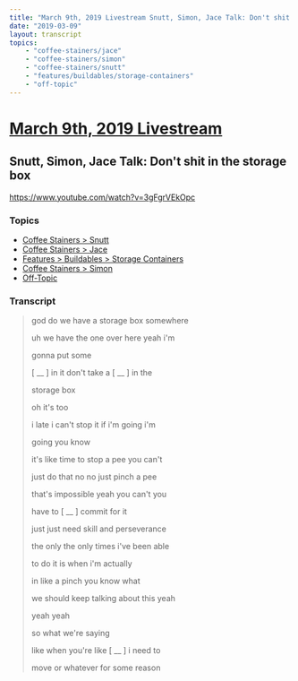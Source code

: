 ```yaml
---
title: "March 9th, 2019 Livestream Snutt, Simon, Jace Talk: Don't shit in the storage box"
date: "2019-03-09"
layout: transcript
topics:
    - "coffee-stainers/jace"
    - "coffee-stainers/simon"
    - "coffee-stainers/snutt"
    - "features/buildables/storage-containers"
    - "off-topic"
---
```

# [March 9th, 2019 Livestream](../2019-03-09.md)
## Snutt, Simon, Jace Talk: Don't shit in the storage box
https://www.youtube.com/watch?v=3gFgrVEkOpc

### Topics
* [Coffee Stainers > Snutt](../topics/coffee-stainers/snutt.md)
* [Coffee Stainers > Jace](../topics/coffee-stainers/jace.md)
* [Features > Buildables > Storage Containers](../topics/features/buildables/storage-containers.md)
* [Coffee Stainers > Simon](../topics/coffee-stainers/simon.md)
* [Off-Topic](../topics/off-topic.md)

### Transcript

> god do we have a storage box somewhere
> 
> uh we have the one over here yeah i'm
> 
> gonna put some
> 
> [ __ ] in it don't take a [ __ ] in the
> 
> storage box
> 
> oh it's too
> 
> i late i can't stop it if i'm going i'm
> 
> going you know
> 
> it's like time to stop a pee you can't
> 
> just do that no no just pinch a pee
> 
> that's impossible yeah you can't you
> 
> have to [ __ ] commit for it
> 
> just just need skill and perseverance
> 
> the only the only times i've been able
> 
> to do it is when i'm actually
> 
> in like a pinch you know what
> 
> we should keep talking about this yeah
> 
> yeah yeah
> 
> so what we're saying
> 
> like when you're like [ __ ] i need to
> 
> move or whatever for some reason
> 
